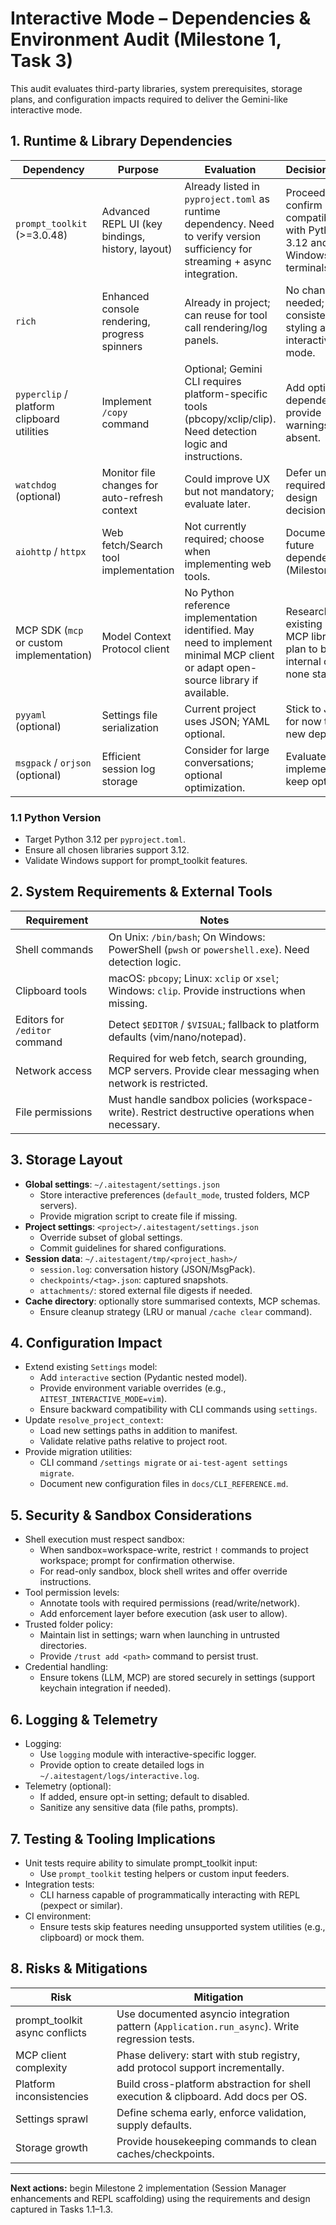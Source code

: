 # Interactive Mode – Dependencies & Environment Audit (Milestone 1, Task 3)

This audit evaluates third-party libraries, system prerequisites, storage plans, and configuration impacts required to deliver the Gemini-like interactive mode.

## 1. Runtime & Library Dependencies

| Dependency | Purpose | Evaluation | Decision/Action |
| --- | --- | --- | --- |
| `prompt_toolkit` (>=3.0.48) | Advanced REPL UI (key bindings, history, layout) | Already listed in `pyproject.toml` as runtime dependency. Need to verify version sufficiency for streaming + async integration. | Proceed; confirm compatibility with Python 3.12 and Windows terminals. |
| `rich` | Enhanced console rendering, progress spinners | Already in project; can reuse for tool call rendering/log panels. | No change needed; define consistent styling across interactive mode. |
| `pyperclip` / platform clipboard utilities | Implement `/copy` command | Optional; Gemini CLI requires platform-specific tools (pbcopy/xclip/clip). Need detection logic and instructions. | Add optional dependency or provide warnings when absent. |
| `watchdog` (optional) | Monitor file changes for auto-refresh context | Could improve UX but not mandatory; evaluate later. | Defer unless required by design decisions. |
| `aiohttp` / `httpx` | Web fetch/Search tool implementation | Not currently required; choose when implementing web tools. | Document as future dependency (Milestone 5). |
| MCP SDK (`mcp` or custom implementation) | Model Context Protocol client | No Python reference implementation identified. May need to implement minimal MCP client or adapt open-source library if available. | Research existing Python MCP libraries; plan to build internal client if none stable. |
| `pyyaml` (optional) | Settings file serialization | Current project uses JSON; YAML optional. | Stick to JSON for now to avoid new deps. |
| `msgpack` / `orjson` (optional) | Efficient session log storage | Consider for large conversations; optional optimization. | Evaluate during implementation; keep optional. |

### 1.1 Python Version
- Target Python 3.12 per `pyproject.toml`.
- Ensure all chosen libraries support 3.12.
- Validate Windows support for prompt_toolkit features.

## 2. System Requirements & External Tools

| Requirement | Notes |
| --- | --- |
| Shell commands | On Unix: `/bin/bash`; On Windows: PowerShell (`pwsh` or `powershell.exe`). Need detection logic. |
| Clipboard tools | macOS: `pbcopy`; Linux: `xclip` or `xsel`; Windows: `clip`. Provide instructions when missing. |
| Editors for `/editor` command | Detect `$EDITOR` / `$VISUAL`; fallback to platform defaults (vim/nano/notepad). |
| Network access | Required for web fetch, search grounding, MCP servers. Provide clear messaging when network is restricted. |
| File permissions | Must handle sandbox policies (workspace-write). Restrict destructive operations when necessary. |

## 3. Storage Layout

- **Global settings**: `~/.aitestagent/settings.json`
  - Store interactive preferences (`default_mode`, trusted folders, MCP servers).
  - Provide migration script to create file if missing.
- **Project settings**: `<project>/.aitestagent/settings.json`
  - Override subset of global settings.
  - Commit guidelines for shared configurations.
- **Session data**: `~/.aitestagent/tmp/<project_hash>/`
  - `session.log`: conversation history (JSON/MsgPack).
  - `checkpoints/<tag>.json`: captured snapshots.
  - `attachments/`: stored external file digests if needed.
- **Cache directory**: optionally store summarised contexts, MCP schemas.
  - Ensure cleanup strategy (LRU or manual `/cache clear` command).

## 4. Configuration Impact

- Extend existing `Settings` model:
  - Add `interactive` section (Pydantic nested model).
  - Provide environment variable overrides (e.g., `AITEST_INTERACTIVE_MODE=vim`).
  - Ensure backward compatibility with CLI commands using `settings`.
- Update `resolve_project_context`:
  - Load new settings paths in addition to manifest.
  - Validate relative paths relative to project root.
- Provide migration utilities:
  - CLI command `/settings migrate` or `ai-test-agent settings migrate`.
  - Document new configuration files in `docs/CLI_REFERENCE.md`.

## 5. Security & Sandbox Considerations

- Shell execution must respect sandbox:
  - When sandbox=workspace-write, restrict `!` commands to project workspace; prompt for confirmation otherwise.
  - For read-only sandbox, block shell writes and offer override instructions.
- Tool permission levels:
  - Annotate tools with required permissions (read/write/network).
  - Add enforcement layer before execution (ask user to allow).
- Trusted folder policy:
  - Maintain list in settings; warn when launching in untrusted directories.
  - Provide `/trust add <path>` command to persist trust.
- Credential handling:
  - Ensure tokens (LLM, MCP) are stored securely in settings (support keychain integration if needed).

## 6. Logging & Telemetry

- Logging:
  - Use `logging` module with interactive-specific logger.
  - Provide option to create detailed logs in `~/.aitestagent/logs/interactive.log`.
- Telemetry (optional):
  - If added, ensure opt-in setting; default to disabled.
  - Sanitize any sensitive data (file paths, prompts).

## 7. Testing & Tooling Implications

- Unit tests require ability to simulate prompt_toolkit input:
  - Use `prompt_toolkit` testing helpers or custom input feeders.
- Integration tests:
  - CLI harness capable of programmatically interacting with REPL (pexpect or similar).
- CI environment:
  - Ensure tests skip features needing unsupported system utilities (e.g., clipboard) or mock them.

## 8. Risks & Mitigations

| Risk | Mitigation |
| --- | --- |
| prompt_toolkit async conflicts | Use documented asyncio integration pattern (`Application.run_async`). Write regression tests. |
| MCP client complexity | Phase delivery: start with stub registry, add protocol support incrementally. |
| Platform inconsistencies | Build cross-platform abstraction for shell execution & clipboard. Add docs per OS. |
| Settings sprawl | Define schema early, enforce validation, supply defaults. |
| Storage growth | Provide housekeeping commands to clean caches/checkpoints. |

---

**Next actions:** begin Milestone 2 implementation (Session Manager enhancements and REPL scaffolding) using the requirements and design captured in Tasks 1.1–1.3.
